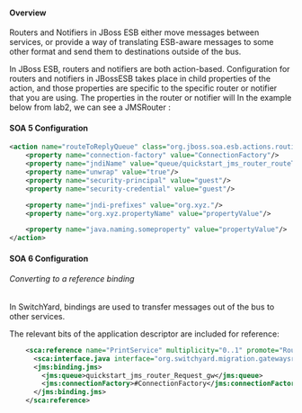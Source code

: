 
#### Overview
Routers and Notifiers in JBoss ESB either move messages between services, or provide a way of translating ESB-aware messages to some other format and send them to destinations outside of the bus.   

In JBoss ESB, routers and notifiers are both action-based.    Configuration for routers and notifiers in JBossESB takes place in child properties of the action, and those properties are specific to the specific router or notifier that you are using.   The properties in the router or notifier will In the example below from lab2, we can see a JMSRouter :

#### SOA 5 Configuration

```xml
<action name="routeToReplyQueue" class="org.jboss.soa.esb.actions.routing.JMSRouter">
    <property name="connection-factory" value="ConnectionFactory"/>
    <property name="jndiName" value="queue/quickstart_jms_router_routeTo"/>
    <property name="unwrap" value="true"/>
    <property name="security-principal" value="guest"/>
    <property name="security-credential" value="guest"/>

    <property name="jndi-prefixes" value="org.xyz."/>
    <property name="org.xyz.propertyName" value="propertyValue"/>

    <property name="java.naming.someproperty" value="propertyValue"/>
</action>
```

#### SOA 6 Configuration

###### Converting to a reference binding

In SwitchYard, bindings are used to transfer messages out of the bus to other services.   

The relevant bits of the application descriptor are included for reference:
```xml
    <sca:reference name="PrintService" multiplicity="0..1" promote="Route/PrintService">
      <sca:interface.java interface="org.switchyard.migration.gatewaysrouters.PrintService"/>
      <jms:binding.jms>
        <jms:queue>quickstart_jms_router_Request_gw</jms:queue>
        <jms:connectionFactory>#ConnectionFactory</jms:connectionFactory>
      </jms:binding.jms>
    </sca:reference>
```


